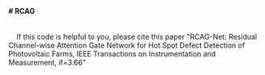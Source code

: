<div><b># RCAG</b></div><a editorcmd="fontname" class="APP-editor-btn APP-editor-commond-btn APP-editor-commond-fontname  " title="选择字体"><span class="APP-editor-btn-rc"> </span> <span class="ico-editor-arrowDown-active"></span></a><div><span style="color: rgb(0, 0, 0);" </b></span>&nbsp;</div><div><br /></div><div>&nbsp; &nbsp; If this code is helpful to you, please cite this paper "RCAG-Net: Residual Channel-wise Attention Gate Network for Hot Spot Defect Detection of Photovoltaic Farms, IEEE Transactions on Instrumentation and Measurement, if=3.66"<span style="color: rgb(0, 0, 0); thank you very much.</div><div><br /></div><div>&nbsp; &nbsp;Code is accomplished by<b> keras 2.24</b>.</div><div><br /></div><div>&nbsp; &nbsp;We give a video example of urban dataset. noted that Stacking Based on Time （SBT） makes the texture information of some event frames insufficient, thus this video not presents the best result. Increasing the time interval of stacking is a good way to increase the textural information of event frames.</div>
